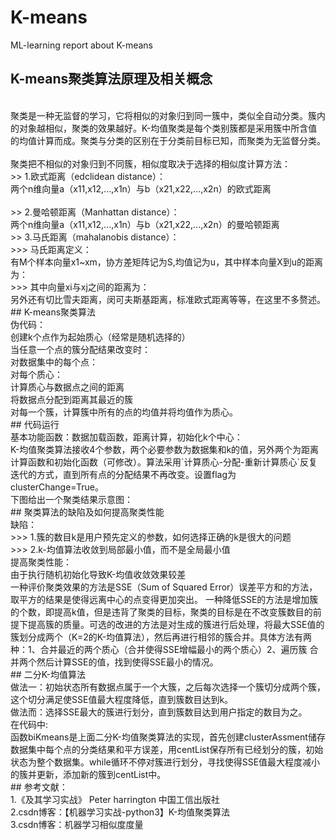 # K-means
ML-learning report about K-means
</br>
## K-means聚类算法原理及相关概念
</br>
聚类是一种无监督的学习，它将相似的对象归到同一簇中，类似全自动分类。簇内的对象越相似，聚类的效果越好。K-均值聚类是每个类别簇都是采用簇中所含值的均值计算而成。聚类与分类的区别在于分类前目标已知，而聚类为无监督分类。 
</br>
</br>
聚类把不相似的对象归到不同簇，相似度取决于选择的相似度计算方法：
</br>
>> 1.欧式距离（edclidean distance）：</br>
两个n维向量a（x11,x12,...,x1n）与b（x21,x22,...,x2n）的欧式距离
</br>
</br>
>> 2.曼哈顿距离（Manhattan distance）：</br>
两个n维向量a（x11,x12,...,x1n）与b（x21,x22,...,x2n）的曼哈顿距离</br>
>> 3.马氏距离（mahalanobis distance）：</br>
>>> 马氏距离定义：</br>
有M个样本向量x1~xm，协方差矩阵记为S,均值记为u，其中样本向量X到u的距离为：</br>
>>> 其中向量xi与xj之间的距离为：</br>
另外还有切比雪夫距离，闵可夫斯基距离，标准欧式距离等等，在这里不多赘述。</br>
## K-means聚类算法
</br>
伪代码：</br>
创建k个点作为起始质心（经常是随机选择的）</br>
当任意一个点的簇分配结果改变时：</br>
  对数据集中的每个点：</br>
    对每个质心：</br>
    计算质心与数据点之间的距离</br>
  将数据点分配到距离其最近的簇</br>
 对每一个簇，计算簇中所有的点的均值并将均值作为质心。</br>
 ## 代码运行
 </br>
 基本功能函数：数据加载函数，距离计算，初始化k个中心：</br>
 K-均值聚类算法接收4个参数，两个必要参数为数据集和k的值，另外两个为距离计算函数和初始化函数（可修改）。算法采用`计算质心-分配-重新计算质心`反复迭代的方式，直到所有点的分配结果不再改变。设置flag为clusterChange=True。</br>
 下图给出一个聚类结果示意图：</br>
 ## 聚类算法的缺陷及如何提高聚类性能</br>
 缺陷：</br>
 >>> 1.簇的数目k是用户预先定义的参数，如何选择正确的k是很大的问题</br>
 >>> 2.k-均值算法收敛到局部最小值，而不是全局最小值</br>
 提高聚类性能：</br>
 由于执行随机初始化导致K-均值收敛效果较差</br>
 一种评价聚类效果的方法是SSE（Sum of Squared Error）误差平方和的方法，取平方的结果是使得远离中心的点变得更加突出。 
一种降低SSE的方法是增加簇的个数，即提高k值，但是违背了聚类的目标，聚类的目标是在不改变簇数目的前提下提高簇的质量。可选的改进的方法是对生成的簇进行后处理，将最大SSE值的簇划分成两个（K=2的K-均值算法），然后再进行相邻的簇合并。具体方法有两种：1、合并最近的两个质心（合并使得SSE增幅最小的两个质心）2、遍历簇 合并两个然后计算SSE的值，找到使得SSE最小的情况。
</br>
## 二分K-均值算法
</br>
做法一：初始状态所有数据点属于一个大簇，之后每次选择一个簇切分成两个簇，这个切分满足使SSE值最大程度降低，直到簇数目达到k。</br>
做法而：选择SSE最大的簇进行划分，直到簇数目达到用户指定的数目为之。</br>
在代码中:</br>
函数biKmeans是上面二分K-均值聚类算法的实现，首先创建clusterAssment储存数据集中每个点的分类结果和平方误差，用centList保存所有已经划分的簇，初始状态为整个数据集。while循环不停对簇进行划分，寻找使得SSE值最大程度减小的簇并更新，添加新的簇到centList中。
</br>
## 参考文献：</br>
1.《及其学习实战》 Peter harrington 中国工信出版社</br>
2.csdn博客：【机器学习实战-python3】K-均值聚类算法</br>
3.csdn博客：机器学习相似度度量
